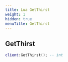 ```yaml
---
title: Lua GetThirst
weight: 1
hidden: true
menuTitle: GetThirst
---
```

## GetThirst
```lua
client:GetThirst(); -- int
```